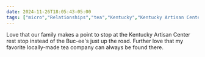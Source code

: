 ```yaml
---
date: 2024-11-26T18:05:43-05:00
tags: ["micro","Relationships","tea","Kentucky","Kentucky Artisan Center","Buc-ee's","Elmwood Inn"]
---
```

Love that our family makes a point to stop at the Kentucky Artisan Center rest stop instead of the Buc-ee's just up the road. Further love that my favorite locally-made tea company can always be found there.